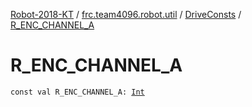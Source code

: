 [Robot-2018-KT](../../index.md) / [frc.team4096.robot.util](../index.md) / [DriveConsts](index.md) / [R_ENC_CHANNEL_A](./-r_-e-n-c_-c-h-a-n-n-e-l_-a.md)

# R_ENC_CHANNEL_A

`const val R_ENC_CHANNEL_A: `[`Int`](https://kotlinlang.org/api/latest/jvm/stdlib/kotlin/-int/index.html)